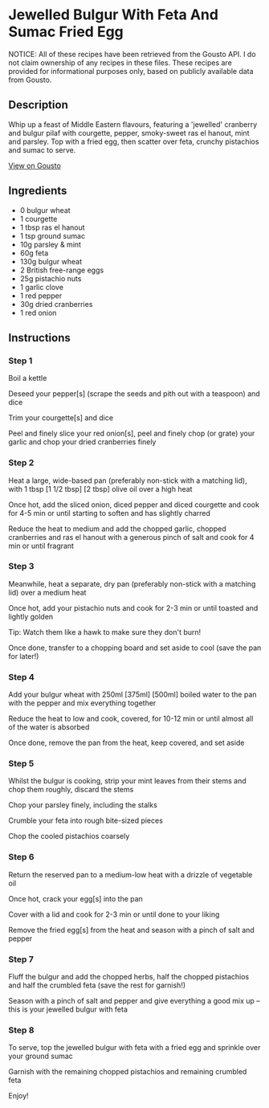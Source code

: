 # Jewelled Bulgur With Feta And Sumac Fried Egg

NOTICE: All of these recipes have been retrieved from the Gousto API. I do not claim ownership of any recipes in these files. These recipes are provided for informational purposes only, based on publicly available data from Gousto.

## Description

Whip up a feast of Middle Eastern flavours, featuring a 'jewelled' cranberry and bulgur pilaf with courgette, pepper, smoky-sweet ras el hanout, mint and parsley. Top with a fried egg, then scatter over feta, crunchy pistachios and sumac to serve.

[View on Gousto](https://www.gousto.co.uk/recipes/cookbook/jewelled-bulgur-with-feta-sumac-fried-egg)

## Ingredients

- 0 bulgur wheat
- 1 courgette
- 1 tbsp ras el hanout
- 1 tsp ground sumac
- 10g parsley & mint
- 60g feta
- 130g bulgur wheat
- 2 British free-range eggs
- 25g pistachio nuts 
- 1 garlic clove
- 1 red pepper
- 30g dried cranberries
- 1 red onion

## Instructions


### Step 1

Boil a kettle

Deseed your pepper[s]<span class="text-danger"> </span>(scrape the seeds and pith out with a teaspoon) and dice

Trim your courgette[s] and dice

Peel and finely slice your red onion[s], peel and finely chop (or grate) your garlic and chop your dried cranberries finely


### Step 2

Heat a large, wide-based pan (preferably non-stick with a matching lid), with 1 tbsp <span class="text-purple">[1 1/2 tbsp]</span><span class="text-danger"> [2 tbsp]</span> olive oil over a high heat

Once hot, add the sliced onion, diced pepper and diced courgette and cook for 4-5 min or until starting to soften and has slightly charred

Reduce the heat to medium and add the chopped garlic, chopped cranberries and ras el hanout with a generous pinch of salt and cook for 4 min or until fragrant


### Step 3

Meanwhile, heat a separate, dry pan (preferably non-stick with a matching lid) over a medium heat

Once hot, add your pistachio nuts and cook for 2-3 min or until toasted and lightly golden

Tip: Watch them like a hawk to make sure they don't burn!

Once done, transfer to a chopping board and set aside to cool (save the pan for later!)


### Step 4

Add your bulgur wheat with 250ml <span class="text-purple">[375ml]</span> <span class="text-danger">[500ml]</span> boiled water to the pan with the pepper and mix everything together

Reduce the heat to low and cook, covered, for 10-12 min or until almost all of the water is absorbed

Once done, remove the pan from the heat, keep covered, and set aside


### Step 5

Whilst the bulgur is cooking, strip your mint leaves from their stems and chop them roughly, discard the stems

Chop your parsley finely, including the stalks

Crumble your feta into rough bite-sized pieces

Chop the cooled pistachios coarsely


### Step 6

Return the reserved pan to a medium-low heat with a drizzle of vegetable oil

Once hot, crack your egg[s] into the pan

Cover with a lid and cook for 2-3 min or until done to your liking

Remove the fried egg[s] from the heat and season with a pinch of salt and pepper


### Step 7

Fluff the bulgur and add the chopped herbs, half the chopped pistachios and half the crumbled feta (save the rest for garnish!)

Season with a pinch of salt and pepper and give everything a good mix up – this is your jewelled bulgur with feta

### Step 8

To serve, top the jewelled bulgur with feta with a fried egg and sprinkle over your ground sumac

Garnish with the remaining chopped pistachios and remaining crumbled feta

Enjoy!

